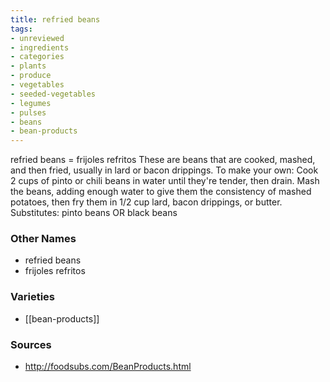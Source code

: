 ```yaml
---
title: refried beans
tags:
- unreviewed
- ingredients
- categories
- plants
- produce
- vegetables
- seeded-vegetables
- legumes
- pulses
- beans
- bean-products
---
```

refried beans = frijoles refritos These are beans that are cooked, mashed, and then fried, usually in lard or bacon drippings. To make your own: Cook 2 cups of pinto or chili beans in water until they're tender, then drain. Mash the beans, adding enough water to give them the consistency of mashed potatoes, then fry them in 1/2 cup lard, bacon drippings, or butter. Substitutes: pinto beans OR black beans

### Other Names

* refried beans
* frijoles refritos

### Varieties

* [[bean-products]]

### Sources
* http://foodsubs.com/BeanProducts.html
